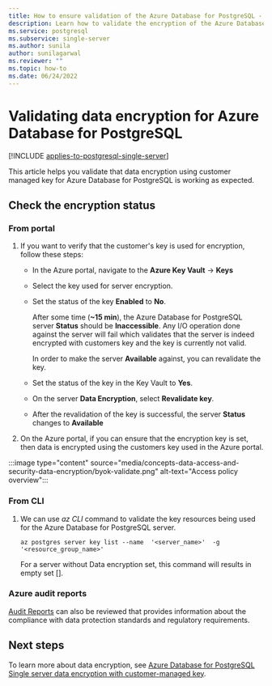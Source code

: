 ```yaml
---
title: How to ensure validation of the Azure Database for PostgreSQL - Data encryption
description: Learn how to validate the encryption of the Azure Database for PostgreSQL - Data encryption using the customers managed key.
ms.service: postgresql
ms.subservice: single-server
ms.author: sunila
author: sunilagarwal
ms.reviewer: ""
ms.topic: how-to
ms.date: 06/24/2022
---
```


# Validating data encryption for Azure Database for PostgreSQL

[!INCLUDE [applies-to-postgresql-single-server](../includes/applies-to-postgresql-single-server.md)]

This article helps you validate that data encryption using customer managed key for Azure Database for PostgreSQL is working as expected.

## Check the encryption status

### From portal

1. If you want to verify that the customer's key is used for encryption, follow these steps:

    * In the Azure portal, navigate to the **Azure Key Vault** -> **Keys**
    * Select the key used for server encryption.
    * Set the status of the key **Enabled** to **No**.

       After some time (**~15 min**), the Azure Database for PostgreSQL server **Status** should be **Inaccessible**. Any I/O operation done against the server will fail which validates that the server is indeed encrypted with customers key and the key is currently not valid.

        In order to make the server **Available** against, you can revalidate the key.

    * Set the status of the key in the Key Vault to **Yes**.
    * On the server **Data Encryption**, select **Revalidate key**.
    * After the revalidation of the key is successful, the server **Status** changes to **Available**

2. On the Azure portal, if you can ensure that the encryption key is set, then data is encrypted using the customers key used in the Azure portal.

  :::image type="content" source="media/concepts-data-access-and-security-data-encryption/byok-validate.png" alt-text="Access policy overview":::

### From CLI

1. We can use *az CLI* command to validate the key resources being used for the Azure Database for PostgreSQL server.

    ```azurecli-interactive
   az postgres server key list --name  '<server_name>'  -g '<resource_group_name>'
    ```

    For a server without Data encryption set, this command will results in empty set [].

### Azure audit reports

[Audit Reports](https://servicetrust.microsoft.com) can also be reviewed that provides information about the compliance with data protection standards and regulatory requirements.

## Next steps

To learn more about data encryption, see [Azure Database for PostgreSQL Single server data encryption with customer-managed key](concepts-data-encryption-postgresql.md).
